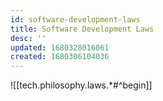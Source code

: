 ```yaml
---
id: software-development-laws
title: Software Development Laws
desc: ''
updated: 1680328016061
created: 1680306104036
---
```


![[tech.philosophy.laws.*#^begin]]